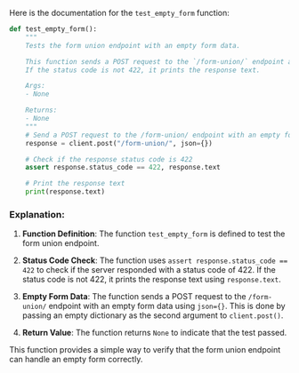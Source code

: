Here is the documentation for the `test_empty_form` function:

```python
def test_empty_form():
    """
    Tests the form union endpoint with an empty form data.

    This function sends a POST request to the `/form-union/` endpoint and checks if the response status code is 422.
    If the status code is not 422, it prints the response text.

    Args:
    - None

    Returns:
    - None
    """
    # Send a POST request to the /form-union/ endpoint with an empty form data
    response = client.post("/form-union/", json={})

    # Check if the response status code is 422
    assert response.status_code == 422, response.text

    # Print the response text
    print(response.text)
```

### Explanation:

1. **Function Definition**: The function `test_empty_form` is defined to test the form union endpoint.

2. **Status Code Check**: The function uses `assert response.status_code == 422` to check if the server responded with a status code of 422. If the status code is not 422, it prints the response text using `response.text`.

3. **Empty Form Data**: The function sends a POST request to the `/form-union/` endpoint with an empty form data using `json={}`. This is done by passing an empty dictionary as the second argument to `client.post()`.

4. **Return Value**: The function returns `None` to indicate that the test passed.

This function provides a simple way to verify that the form union endpoint can handle an empty form correctly.